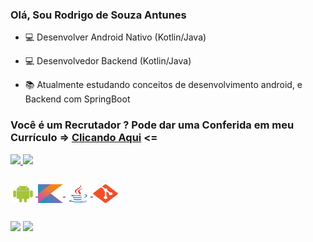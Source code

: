 ### Olá, Sou Rodrigo de Souza Antunes
* :computer: Desenvolver Android Nativo (Kotlin/Java)
* :computer: Desenvolvedor Backend (Kotlin/Java)

* 📚 Atualmente estudando conceitos de desenvolvimento android, e Backend com SpringBoot

### Você é um Recrutador ? Pode dar uma Conferida em meu Currículo => [Clicando Aqui](https://github.com/RodrigoSouzaDev/Curriculo#readme) <=

<div>
  <a href="https://github.com/RodrigoSouzaDev">
  <img height="180em" src="https://github-readme-stats.vercel.app/api?username=RodrigoSouzaDev&show_icons=true&theme=dracula&include_all_commits=true&count_private=true"/>
  <img height="180em" src="https://github-readme-stats.vercel.app/api/top-langs/?username=RodrigoSouzaDev&layout=compact&langs_count=7&theme=dracula"/>
</div> 
  
  ##
 
  <div>
  <img align="center" alt="Android" height="30" width="40" src="https://github.com/devicons/devicon/blob/9f4f5cdb393299a81125eb5127929ea7bfe42889/icons/android/android-plain.svg">
  <img align="center" alt="Kotlin" height="30" width="40" src="https://github.com/devicons/devicon/blob/9f4f5cdb393299a81125eb5127929ea7bfe42889/icons/kotlin/kotlin-original.svg">
  <img align="center" alt="Java" height="30" width="40" src="https://github.com/devicons/devicon/blob/9f4f5cdb393299a81125eb5127929ea7bfe42889/icons/java/java-original.svg">
  <img align="center" alt="Git" height="30" width="40" src="https://github.com/devicons/devicon/blob/9f4f5cdb393299a81125eb5127929ea7bfe42889/icons/git/git-original.svg">
</div>
  
  ##
 
  <div>
  <a href = "mailto:RodrigoSouzaDev"><img src="https://img.shields.io/badge/-Gmail-%23333?style=for-the-badge&logo=gmail&logoColor=white" target="_blank"></a>
  <a href="https://www.linkedin.com/in/rodrigosouzaantunes/" target="_blank"><img src="https://img.shields.io/badge/-LinkedIn-%230077B5?style=for-the-badge&logo=linkedin&logoColor=white" target="_blank"></a> 
  </div>
